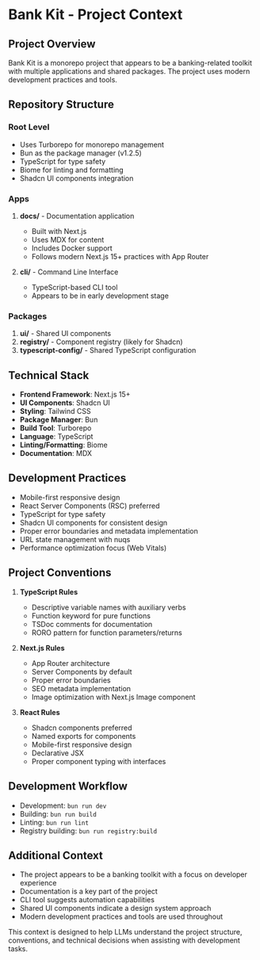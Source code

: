 # Bank Kit - Project Context

## Project Overview
Bank Kit is a monorepo project that appears to be a banking-related toolkit with multiple applications and shared packages. The project uses modern development practices and tools.

## Repository Structure

### Root Level
- Uses Turborepo for monorepo management
- Bun as the package manager (v1.2.5)
- TypeScript for type safety
- Biome for linting and formatting
- Shadcn UI components integration

### Apps
1. **docs/** - Documentation application
   - Built with Next.js
   - Uses MDX for content
   - Includes Docker support
   - Follows modern Next.js 15+ practices with App Router

2. **cli/** - Command Line Interface
   - TypeScript-based CLI tool
   - Appears to be in early development stage

### Packages
1. **ui/** - Shared UI components
2. **registry/** - Component registry (likely for Shadcn)
3. **typescript-config/** - Shared TypeScript configuration

## Technical Stack
- **Frontend Framework**: Next.js 15+
- **UI Components**: Shadcn UI
- **Styling**: Tailwind CSS
- **Package Manager**: Bun
- **Build Tool**: Turborepo
- **Language**: TypeScript
- **Linting/Formatting**: Biome
- **Documentation**: MDX

## Development Practices
- Mobile-first responsive design
- React Server Components (RSC) preferred
- TypeScript for type safety
- Shadcn UI components for consistent design
- Proper error boundaries and metadata implementation
- URL state management with nuqs
- Performance optimization focus (Web Vitals)

## Project Conventions
1. **TypeScript Rules**
   - Descriptive variable names with auxiliary verbs
   - Function keyword for pure functions
   - TSDoc comments for documentation
   - RORO pattern for function parameters/returns

2. **Next.js Rules**
   - App Router architecture
   - Server Components by default
   - Proper error boundaries
   - SEO metadata implementation
   - Image optimization with Next.js Image component

3. **React Rules**
   - Shadcn components preferred
   - Named exports for components
   - Mobile-first responsive design
   - Declarative JSX
   - Proper component typing with interfaces

## Development Workflow
- Development: `bun run dev`
- Building: `bun run build`
- Linting: `bun run lint`
- Registry building: `bun run registry:build`

## Additional Context
- The project appears to be a banking toolkit with a focus on developer experience
- Documentation is a key part of the project
- CLI tool suggests automation capabilities
- Shared UI components indicate a design system approach
- Modern development practices and tools are used throughout

This context is designed to help LLMs understand the project structure, conventions, and technical decisions when assisting with development tasks. 